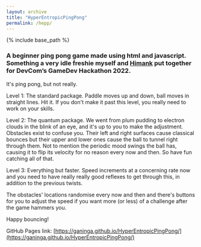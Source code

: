 ```yaml
---
layout: archive
title: "HyperEntropicPingPong"
permalink: /hepp/
---
```


{% include base_path %}

### A beginner ping pong game made using html and javascript. Something a very idle freshie myself and [Himank](https://www.linkedin.com/in/himank-gupta-069865190/) put together for DevCom’s GameDev Hackathon 2022.

It's ping pong, but not really.

Level 1: The standard package. Paddle moves up and down, ball moves in straight lines. Hit it. If you don't make it past this level, you really need to work on your skills.

Level 2: The quantum package. We went from plum pudding to electron clouds in the blink of an eye, and it's up to you to make the adjustment. Obstacles exist to confuse you. Their left and right surfaces cause classical bounces but their upper and lower ones cause the ball to tunnel right through them. Not to mention the periodic mood swings the ball has, causing it to flip its velocity for no reason every now and then. So have fun catching all of that.

Level 3: Everything but faster. Speed increments at a concerning rate now and you need to have really really good reflexes to get through this, in addition to the previous twists.

The obstacles' locations randomise every now and then and there's buttons for you to adjust the speed if you want more (or less) of a challenge after the game hammers you.

Happy bouncing!

GitHub Pages link: [https://ganinga.github.io/HyperEntropicPingPong/](https://ganinga.github.io/HyperEntropicPingPong/)
